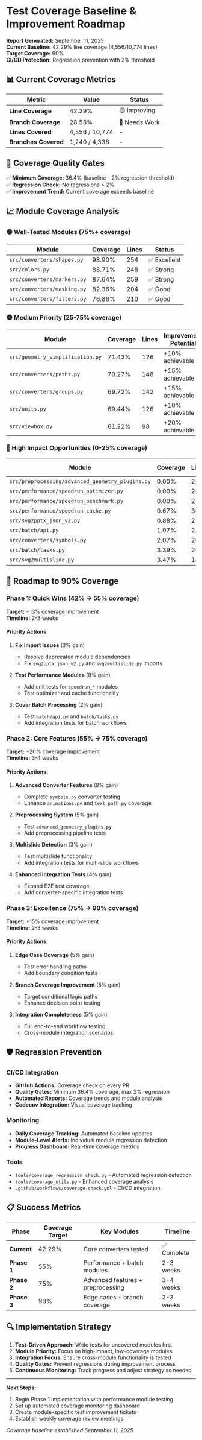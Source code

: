 # Test Coverage Baseline & Improvement Roadmap

**Report Generated:** September 11, 2025  
**Current Baseline:** 42.29% line coverage (4,556/10,774 lines)  
**Target Coverage:** 90%  
**CI/CD Protection:** Regression prevention with 2% threshold

## 📊 Current Coverage Metrics

| Metric | Value | Status |
|--------|--------|---------|
| **Line Coverage** | 42.29% | 🟡 Improving |
| **Branch Coverage** | 28.58% | 🔴 Needs Work |
| **Lines Covered** | 4,556 / 10,774 | - |
| **Branches Covered** | 1,240 / 4,338 | - |

## 🎯 Coverage Quality Gates

✅ **Minimum Coverage:** 36.4% (baseline - 2% regression threshold)  
✅ **Regression Check:** No regressions > 2%  
✅ **Improvement Trend:** Current coverage exceeds baseline  

## 📈 Module Coverage Analysis

### 🟢 Well-Tested Modules (75%+ coverage)
| Module | Coverage | Lines | Status |
|--------|----------|-------|--------|
| `src/converters/shapes.py` | 98.90% | 254 | ✅ Excellent |
| `src/colors.py` | 88.71% | 248 | ✅ Strong |
| `src/converters/markers.py` | 87.64% | 259 | ✅ Strong |
| `src/converters/masking.py` | 82.36% | 204 | ✅ Good |
| `src/converters/filters.py` | 76.86% | 210 | ✅ Good |

### 🟡 Medium Priority (25-75% coverage)
| Module | Coverage | Lines | Improvement Potential |
|--------|----------|-------|----------------------|
| `src/geometry_simplification.py` | 71.43% | 126 | +10% achievable |
| `src/converters/paths.py` | 70.27% | 148 | +15% achievable |
| `src/converters/groups.py` | 69.72% | 142 | +15% achievable |
| `src/units.py` | 69.44% | 126 | +10% achievable |
| `src/viewbox.py` | 61.22% | 98 | +20% achievable |

### 🔴 High Impact Opportunities (0-25% coverage)
| Module | Coverage | Lines | Improvement Potential |
|--------|----------|-------|----------------------|
| `src/preprocessing/advanced_geometry_plugins.py` | 0.00% | 229 | +20% impact |
| `src/performance/speedrun_optimizer.py` | 0.00% | 249 | +20% impact |
| `src/performance/speedrun_benchmark.py` | 0.00% | 214 | +18% impact |
| `src/performance/speedrun_cache.py` | 0.67% | 309 | +25% impact |
| `src/svg2pptx_json_v2.py` | 0.88% | 218 | +18% impact |
| `src/batch/api.py` | 1.97% | 285 | +23% impact |
| `src/converters/symbols.py` | 2.07% | 202 | +17% impact |
| `src/batch/tasks.py` | 3.39% | 201 | +16% impact |
| `src/svg2multislide.py` | 3.47% | 144 | +12% impact |

## 🚀 Roadmap to 90% Coverage

### Phase 1: Quick Wins (42% → 55% coverage)
**Target:** +13% coverage improvement  
**Timeline:** 2-3 weeks

#### Priority Actions:
1. **Fix Import Issues** (3% gain)
   - Resolve deprecated module dependencies
   - Fix `svg2pptx_json_v2.py` and `svg2multislide.py` imports
   
2. **Test Performance Modules** (8% gain)
   - Add unit tests for `speedrun_*` modules
   - Test optimizer and cache functionality
   
3. **Cover Batch Processing** (2% gain)
   - Test `batch/api.py` and `batch/tasks.py`
   - Add integration tests for batch workflows

### Phase 2: Core Features (55% → 75% coverage)
**Target:** +20% coverage improvement  
**Timeline:** 3-4 weeks

#### Priority Actions:
1. **Advanced Converter Features** (8% gain)
   - Complete `symbols.py` converter testing
   - Enhance `animations.py` and `text_path.py` coverage
   
2. **Preprocessing System** (5% gain)
   - Test `advanced_geometry_plugins.py`
   - Add preprocessing pipeline tests
   
3. **Multislide Detection** (3% gain)
   - Test multislide functionality
   - Add integration tests for multi-slide workflows
   
4. **Enhanced Integration Tests** (4% gain)
   - Expand E2E test coverage
   - Add converter-specific integration tests

### Phase 3: Excellence (75% → 90% coverage)
**Target:** +15% coverage improvement  
**Timeline:** 2-3 weeks

#### Priority Actions:
1. **Edge Case Coverage** (5% gain)
   - Test error handling paths
   - Add boundary condition tests
   
2. **Branch Coverage Improvement** (5% gain)
   - Target conditional logic paths
   - Enhance decision point testing
   
3. **Integration Completeness** (5% gain)
   - Full end-to-end workflow testing
   - Cross-module integration scenarios

## 🛡️ Regression Prevention

### CI/CD Integration
- **GitHub Actions:** Coverage check on every PR
- **Quality Gates:** Minimum 36.4% coverage, max 2% regression
- **Automated Reports:** Coverage trends and module analysis
- **Codecov Integration:** Visual coverage tracking

### Monitoring
- **Daily Coverage Tracking:** Automated baseline updates
- **Module-Level Alerts:** Individual module regression detection  
- **Progress Dashboard:** Real-time coverage metrics

### Tools
- `tools/coverage_regression_check.py` - Automated regression detection
- `tools/coverage_utils.py` - Enhanced coverage analysis
- `.github/workflows/coverage-check.yml` - CI/CD integration

## 📋 Success Metrics

| Phase | Coverage Target | Key Modules | Timeline |
|-------|----------------|-------------|----------|
| **Current** | 42.29% | Core converters tested | ✅ Complete |
| **Phase 1** | 55% | Performance + batch modules | 2-3 weeks |
| **Phase 2** | 75% | Advanced features + preprocessing | 3-4 weeks |
| **Phase 3** | 90% | Edge cases + branch coverage | 2-3 weeks |

## 🔍 Implementation Strategy

1. **Test-Driven Approach:** Write tests for uncovered modules first
2. **Module Priority:** Focus on high-impact, low-coverage modules  
3. **Integration Focus:** Ensure cross-module functionality is tested
4. **Quality Gates:** Prevent regressions during improvement process
5. **Continuous Monitoring:** Track progress and adjust strategy as needed

---

**Next Steps:**
1. Begin Phase 1 implementation with performance module testing
2. Set up automated coverage monitoring dashboard
3. Create module-specific test improvement tickets
4. Establish weekly coverage review meetings

*Coverage baseline established September 11, 2025*